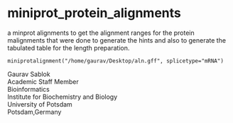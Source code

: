 # miniprot_protein_alignments
a minprot alignments to get the alignment ranges for the protein malignments that were done to generate the hints and also to generate the tabulated table for the length preparation. 

```
miniprotalignment("/home/gaurav/Desktop/aln.gff", splicetype="mRNA")
```
Gaurav Sablok \
Academic Staff Member \
Bioinformatics \
Institute for Biochemistry and Biology \
University of Potsdam \
Potsdam,Germany

